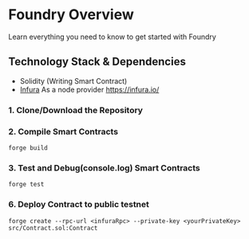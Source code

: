 # Foundry Overview
Learn everything you need to know to get started with Foundry

## Technology Stack & Dependencies

- Solidity (Writing Smart Contract)
- [Infura](https://www.alchemy.com/) As a node provider
https://infura.io/


### 1. Clone/Download the Repository

### 2. Compile Smart Contracts
```
forge build
```

### 3. Test and Debug(console.log) Smart Contracts
```
forge test
```

### 6. Deploy Contract to public testnet
```
forge create --rpc-url <infuraRpc> --private-key <yourPrivateKey> src/Contract.sol:Contract
```
